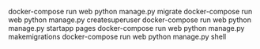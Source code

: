 docker-compose run web python manage.py migrate
docker-compose run web python manage.py createsuperuser
docker-compose run web python manage.py startapp pages
docker-compose run web python manage.py makemigrations
docker-compose run web python manage.py shell